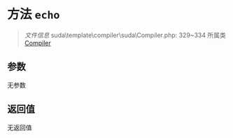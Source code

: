 # 方法 `echo`

> *文件信息* suda\template\compiler\suda\Compiler.php: 329~334
> 所属类 [Compiler](../Compiler.md)




## 参数


无参数


## 返回值

无返回值
